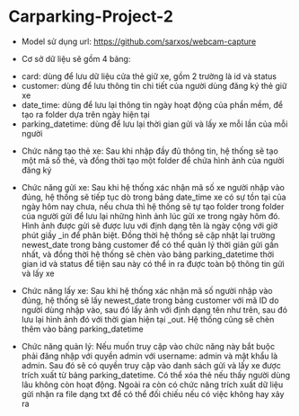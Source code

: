 # Carparking-Project-2

- Model sử dụng url: https://github.com/sarxos/webcam-capture

- Cơ sở dữ liệu sẽ gồm 4 bảng: 
+ card: dùng để lưu dữ liệu cửa thẻ giữ xe, gồm 2 trường là id và status
+ customer: dùng để lưu thông tin chi tiết của người dùng đăng ký thẻ giữ xe
+ date_time: dùng để lưu lại thông tin ngày hoạt động của phần mềm, để tạo ra folder
             dựa trên ngày hiện tại
+ parking_datetime: dùng để lưu lại thời gian gửi và lấy xe mỗi lần của mỗi người

- Chức năng tạo thẻ xe: Sau khi nhập đầy đủ thông tin, hệ thống sẽ tạo một
                        mã số thẻ, và đồng thời tạo một folder để chứa hình
                        ảnh của người đăng ký

- Chức năng gửi xe: Sau khi hệ thống xác nhận mã số xe người nhập vào đúng,
                    hệ thống sẽ tiếp tục dò trong bảng date_time xe có sự tồn
                    tại của ngày hôm nay chưa, nếu chưa thì hệ thống sẽ tự tạo 
                    folder trong folder của người gửi để lưu lại những hình ảnh
                    lúc gửi xe trong ngày hôm đó. Hình ảnh được gửi sẽ được lưu
                    với định dạng tên là ngày cộng với giờ phút giầy _in để phân 
                    biệt. Đồng thời hệ thống sẽ cập nhật lại trường newest_date trong
                    bảng customer để có thể quản lý thời giản gửi gần nhất, và đồng 
                    thời hệ thống sẽ chèn vào bảng parking_datetime thời gian id và status
                    để tiện sau này có thể in ra được toàn bộ thông tin gửi và lấy xe
                    
- Chức năng lấy xe: Sau khi hệ thống xác nhận mã số người nhập vào đúng, 
                    hệ thống sẽ lấy newest_date trong bảng customer với mã
                    ID do người dùng nhập vào, sau đó lấy ảnh với định dạng tên như trên,
                    sau đó lưu lại hình ảnh đó với thời gian hiện tại _out. Hệ thống
                    cũng sẽ chèn thêm vào bảng parking_datetime
                    
- Chức năng quản lý: Nếu muốn truy cập vào chức năng này bắt buộc phải đăng
                     nhập với quyền admin với username: admin và mật khẩu là
                     admin. Sau đó sẽ có quyền truy cập vào danh sách gửi và lấy xe
                     được trích xuất từ bảng parking_datetime. Có thể xóa thẻ nếu 
                     thấy người dùng lâu không còn hoạt động. Ngoài ra còn có chức năng
                     trích xuất dữ liệu gửi nhận ra file dạng txt để có thể đối chiếu 
                     nếu có việc không hay xảy ra